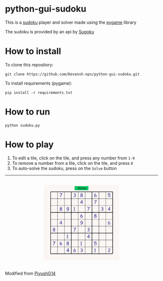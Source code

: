 # python-gui-sudoku

This is a [sudoku](https://sudoku.com/) player and solver made using the [pygame](https://www.pygame.org/) library

The sudoku is provided by an api by [Sugoku]("https://sugoku.herokuapp.com/")

# How to install
To clone this repository: 
```
git clone https://github.com/Devansh-ops/python-gui-sudoku.git
```
To install requirements (pygame):
```
pip install -r requirements.txt
```

# How to run
```
python sudoku.py
```

# How to play
1. To edit a tile, click on the tile, and press any number from `1-9`
2. To remove a number from a tile, click on the tile, and press `0`
3. To auto-solve the sudoku, press on the `Solve` button
---
<br>
<div align="center">
<img src="./example.gif" width=250 height=250>
</div>
<br>

Modified from [PiyushG14](https://github.com/PiyushG14/Pygame-sudoku)